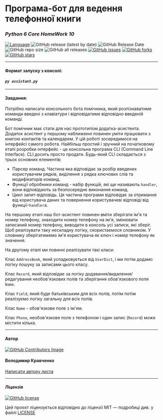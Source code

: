 # Програма-бот для ведення телефонної книги

### *Python 6 Core HomeWork 10*

[![Language](https://img.shields.io/badge/language-python-blue)](https://www.python.org)
![GitHub release (latest by date)](https://img.shields.io/github/v/release/VlodyaKr/Python-6-Core-HomeWork-10?style=plastic)
![GitHub Release Date](https://img.shields.io/github/release-date/VlodyaKr/Python-6-Core-HomeWork-10?style=plastic)
![GitHub repo size](https://img.shields.io/github/repo-size/VlodyaKr/Python-6-Core-HomeWork-10?style=plastic)
![GitHub all releases](https://img.shields.io/github/downloads/VlodyaKr/Python-6-Core-HomeWork-10/total?color=cyan&style=plastic)
[![GitHub issues](https://img.shields.io/github/issues/VlodyaKr/Python-6-Core-HomeWork-10?style=plastic)](https://github.com/VlodyaKr/Python-6-Core-HomeWork-10/issues)
[![GitHub forks](https://img.shields.io/github/forks/VlodyaKr/Python-6-Core-HomeWork-10?style=plastic)](https://github.com/VlodyaKr/Python-6-Core-HomeWork-10/network)
[![GitHub stars](https://img.shields.io/github/stars/VlodyaKr/Python-6-Core-HomeWork-10?style=plastic)](https://github.com/VlodyaKr/Python-6-Core-HomeWork-10/stargazers)
___
#### Формат запуску з консолі:
#### ***`py assistant.py`***
___
#### Завдання:
Потрібно написати консольного бота помічника, який розпізнаватиме команди введені з клавіатури і відповідатиме відповідно введеній команді.

Бот помічник має стати для нас прототипом додатка-асистента. Додаток асистент у першому наближенні повинен уміти працювати з книгою контактів та календарем. У цій роботі зосередимося на інтерфейсі самого робота. Найбільш простий і зручний на початковому етапі розробки інтерфейс - це консольна програма CLI (Command Line Interface). CLI досить просто продати. Будь-який CLI складається з трьох основних елементів:
- Парсер команд. Частина яка відповідає за розбір введених користувачем рядків, виділення з рядка ключових слів та модифікаторів команд.
- Функції обробники команд - набір функцій, які ще називають `handler`, вони відповідають за безпосереднє виконання команд.
- Цикл запит-відповідь. Ця частина програми відповідає за отримання від користувача даних та повернення користувачеві відповіді від функції-`handler`а.

На першому етапі наш бот-асистент повинен вміти зберігати ім'я та номер телефону, знаходити номер телефону на ім'я, змінювати записаний номер телефону, виводити в консоль усі записи, які зберіг. Щоб реалізувати таку нескладну логіку, скористаємося словником. У словнику зберігатимемо ім'я користувача як ключ і номер телефону як значення.

На другому етапі ми повинні реалізувати такі класи:

Клас `AddressBook`, який успадковується від `UserDict`, і ми потім додамо логіку пошуку за записами цього класу.

Клас `Record`, який відповідає за логіку додавання/видалення/редагування необов'язкових полів та зберігання обов'язкового поля `Name`.

Клас `Field`, який буде батьківським для всіх полів, потім потім реалізуємо логіку загальну для всіх полів.

Клас `Name` - обов'язкове поле з ім'ям.

Клас `Phone`, необов'язкове поле з телефоном і один запис (`Record`) може містити кілька.
___
#### Автор
[![GitHub Contributors Image](https://contrib.rocks/image?repo=VlodyaKr/Python-6-Core-HomeWork-10)](https://github.com/VlodyaKr)

#### Володимир Кравченко
[Написати автору листа](mailto:vlodya@gmail.com?subject=Python-6-Core-HomeWork-10)
___
#### Ліцензія
[![GitHub license](https://img.shields.io/github/license/VlodyaKr/Python-6-Core-HomeWork-10?style=plastic)](https://github.com/VlodyaKr/Python-6-Core-HomeWork-10/blob/main/LICENSE)

Цей проєкт ліцензується відповідно до ліцензії MIT — подробиці див. у файлі [LICENSE](https://github.com/VlodyaKr/Python-6-Core-HomeWork-10/blob/main/LICENSE)
